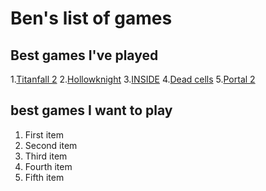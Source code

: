 # Ben's list of games
## Best games I've played

1.[Titanfall 2](https://www.ea.com/games/titanfall/titanfall-2)
2.[Hollowknight](https://www.hollowknight.com/)
3.[INSIDE](https://playdead.com/games/inside/)
4.[Dead cells](https://dead-cells.com/)
5.[Portal 2](https://www.thinkwithportals.com/)

 ## best games I want to play 
<ol>
  <li>First item</li>
  <li>Second item</li>
  <li>Third item</li>
  <li>Fourth item</li>
  <li>Fifth item</li>
</ol>
